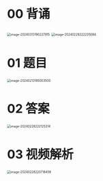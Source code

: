 # 00 背诵

<img src="https://cvp.oss-cn-shanghai.aliyuncs.com/picgo/202403131902057.png" alt="image-20240313190227915" style="zoom:50%;" />

<img src="https://cvp.oss-cn-shanghai.aliyuncs.com/picgo/202402282222179.png" alt="image-20240228222235084" style="zoom:50%;" />



# 01 题目

<img src="https://cvp.oss-cn-shanghai.aliyuncs.com/picgo/202402131850556.png" alt="image-20240213185003500" style="zoom:50%;" />



# 02 答案

<img src="https://cvp.oss-cn-shanghai.aliyuncs.com/picgo/202402282221371.png" alt="image-20240228222125314" style="zoom:50%;" />



# 03 视频解析

<img src="https://cvp.oss-cn-shanghai.aliyuncs.com/picgo/202402282207643.png" alt="image-20240228220718458" style="zoom:50%;" />